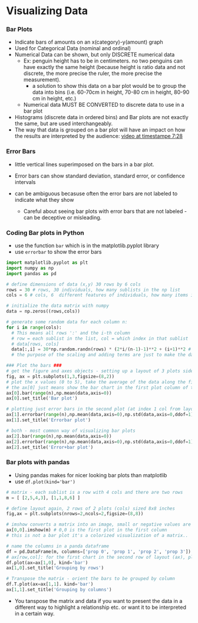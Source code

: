 # Visualizing Data

### Bar Plots

- Indicate bars of amounts on an x(category)-y(amount) graph
- Used for Categorical Data (nominal and ordinal)
- Numerical Data can be shown, but only DISCRETE numerical data
  - Ex: penguin height has to be in centimeters. no two penguins can have exactly the same height (because height is ratio data and not discrete, the more precise the ruler, the more precise the measurement).
    - a solution to show this data on a bar plot would be to group the data into bins (i.e. 60-70cm in height, 70-80 cm in height, 80-90 cm in height, etc.)
  - Numerical data MUST BE CONVERTED to discrete data to use in a bar plot
- Histograms (discrete data in ordered bins) and Bar plots are not exactly the same, but are used interchangeably.
- The way that data is grouped on a bar plot will have an impact on how the results are interpreted by the audience: [video at timestampe 7:28](https://www.udemy.com/course/statsml_x/learn/lecture/20009304#content)

### Error Bars

- little vertical lines superimposed on the bars in a bar plot.
- Error bars can show standard deviation, standard error, or confidence intervals
- can be ambiguous becasuse often the error bars are not labeled to indicate what they show

  - Careful about seeing bar plots with error bars that are not labeled - can be deceptive or misleading.

### Coding Bar plots in Python

- use the function `bar` which is in the matplotlib.pyplot library
- use `errorbar` to show the error bars

```python
import matplotlib.pyplot as plt
import numpy as np
import pandas as pd

# define dimensions of data (x,y) 30 rows by 6 cols
rows = 30 # rows, 30 individuals, how many sublists in the np list
cols = 6 # cols, 6  different features of individuals, how many items in each sublist

# initialize the data matrix with numpy
data = np.zeros((rows,cols))

# generate some random data for each column n:
for i in range(cols):
  # This means all rows ':' and the i-th column
  # row = each sublist in the list, col = which index in that sublist
  # data[rows, cols]
  data[:,i] = 30*np.random.randn(rows) * (2*i/(n-1)-1)**2 + (i+1)**2 # the end is a multiplicative/scaling term (gives large variance towards ends 1st and 6th col, and smaller variance in the middle) and a sum term (adds a growing squared number - makes sure each col to the right in the data is larger than the previous left col)
  # the purpose of the scaling and adding terms are just to make the data less uniform and are not necessary.

### Plot the bars ###
# get the figure and axes objects - setting up a layout of 3 plots side by side (1 row of plots in 3 "columns") and a figsize which is width x height in inches (the plot will have the size: 8 in by 2 in)
fig, ax = plt.subplots(1,3,figsize=(8,2))
# plot the x values (0 to 5), take the average of the data along the first axis/dimension 0 of the data.
# the ax[0] just means show the bar chart in the first plot column of the layout defined above
ax[0].bar(range(n),np.mean(data,axis=0))
ax[0].set_title('Bar plot')

# plotting just error bars in the second plot (at index 1 col from layout)
ax[1].errorbar(range(n),np.mean(data,axis=0),np.std(data,axis=0,ddof=1),marker='s',linestyle='')
ax[1].set_title('Errorbar plot')

# both - most common way of visualizing bar plots
ax[2].bar(range(n),np.mean(data,axis=0))
ax[2].errorbar(range(n),np.mean(data,axis=0),np.std(data,axis=0,ddof=1),marker='.',linestyle='',color='k')
ax[2].set_title('Error+bar plot')
```

### Bar plots with pandas

- Using pandas makes for nicer looking bar plots than matplotlib
- use `df.plot(kind='bar')`

```python
# matrix - each sublist is a row with 4 cols and there are two rows
m = [ [2,5,4,3], [1,1,8,6] ]

# define layout again, 2 rows of 2 plots (cols) sized 8x8 inches
fig,ax = plt.subplots(nrows=2,ncols=2,figsize=(8,8))

# imshow converts a matrix into an image, small or negative values are colored blue and larger colored yellow
ax[0,0].imshow(m) # 0,0 is the first plot in the first column
# this is not a bar plot it's a colorized visualization of a matrix..

# name the columns in a panda dataframe
df = pd.DataFrame(m, columns=['prop 0', 'prop 1', 'prop 2', 'prop 3'])
# ax[row,col]: for the first chart in the second row of layout (ax), plot as a bar chart
df.plot(ax=ax[1,0], kind='bar')
ax[1,0].set_title('Grouping by rows')

# Transpose the matrix - orient the bars to be grouped by column
df.T.plot(ax=ax[1,1]. kind='bar')
ax[1,1].set_title('Grouping by columns')
```
- You tanspose the matrix and data if you want to present the data in a different way to highlight a relationship etc. or want it to be interpreted in a certain way.
